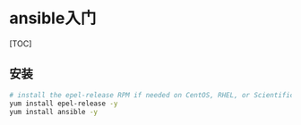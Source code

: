 # ansible入门

[TOC]

## 安装

```sh
# install the epel-release RPM if needed on CentOS, RHEL, or Scientific Linux
yum install epel-release -y
yum install ansible -y
```
